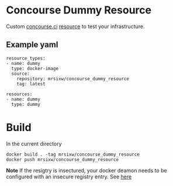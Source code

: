 # Concourse Dummy Resource
Custom [concourse.ci](https://concourse.ci/ "concourse.ci Homepage") [resource](https://concourse.ci/implementing-resources.html "Implementing a resource") to test your infrastructure.

## Example yaml
    resource_types:
    - name: dummy
      type: docker-image
      source:
        repository: mrsixw/concourse_dummy_resource
        tag: latest
        
    resources:
    - name: dummy
      type: dummy

# Build
In the current directory 

    docker build . -tag mrsixw/concourse_dummy_resource
    docker push mrsixw/concourse_dummy_resource

**Note** If the resigtry is insectured, your docker deamon needs to be configured with an insecure registry entry. See [here](https://docs.docker.com/registry/insecure/ "Docker insecure registry")
